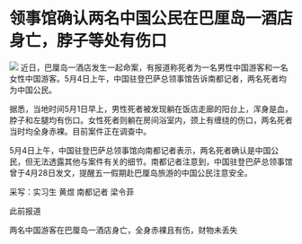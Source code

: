 # 领事馆确认两名中国公民在巴厘岛一酒店身亡，脖子等处有伤口

![](https://inews.gtimg.com/om_bt/O4sXqQ2wdtpePVne2SPo9MVncJDeDEo1PjvU-V7hDnTYAAA/1000)
近日，巴厘岛一酒店发生一起命案，有报道称死者为一名男性中国游客和一名女性中国游客。5月4日上午，中国驻登巴萨总领事馆告诉南都记者，两名死者均为中国公民。

据悉，当地时间5月1日早上，男性死者被发现躺在饭店走廊的阳台上，浑身是血，脖子和左腿均有伤口。女性死者则躺在房间浴室内，颈上有缠绕的伤口，两名死者当时均全身赤裸。目前案件正在调查中。

5月4日上午，中国驻登巴萨总领事馆向南都记者表示，两名死者确认是中国公民，但无法透露其他与案件有关的细节。南都记者注意到，中国驻登巴萨总领事馆曾于4月28日发文，提醒五一假期赴巴厘岛旅游的中国公民注意安全。

采写：实习生 黄煜 南都记者 梁令菲

此前报道

两名中国游客在巴厘岛一酒店身亡，全身赤裸且有伤，财物未丢失

